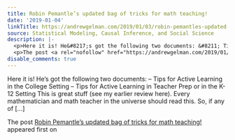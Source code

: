 ```yaml
---
title: Robin Pemantle’s updated bag of tricks for math teaching!
date: '2019-01-04'
linkTitle: https://andrewgelman.com/2019/01/03/robin-pemantles-updated-bag-of-tricks-for-math-teaching/
source: Statistical Modeling, Causal Inference, and Social Science
description: |-
  <p>Here it is! He&#8217;s got the following two documents: &#8211; Tips for Active Learning in the College Setting &#8211; Tips for Active Learning in Teacher Prep or in the K-12 Setting This is great stuff (see my earlier review here). Every mathematician and math teacher in the universe should read this. So, if any of [&#8230;]</p>
  <p>The post <a rel="nofollow" href="https://andrewgelman.com/2019/01/03/robin-pemantles-updated-bag-of-tricks-for-math-teaching/">Robin Pemantle&#8217;s updated bag of tricks for math teaching!</a> appeared first on <a rel="nofollow" href="https://andrewgelman.com ...
disable_comments: true
---
```

<p>Here it is! He&#8217;s got the following two documents: &#8211; Tips for Active Learning in the College Setting &#8211; Tips for Active Learning in Teacher Prep or in the K-12 Setting This is great stuff (see my earlier review here). Every mathematician and math teacher in the universe should read this. So, if any of [&#8230;]</p>
<p>The post <a rel="nofollow" href="https://andrewgelman.com/2019/01/03/robin-pemantles-updated-bag-of-tricks-for-math-teaching/">Robin Pemantle&#8217;s updated bag of tricks for math teaching!</a> appeared first on <a rel="nofollow" href="https://andrewgelman.com ...